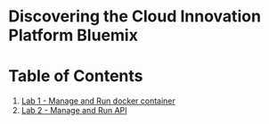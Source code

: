 # Discovering the Cloud Innovation Platform Bluemix

# Table of Contents

1. [Lab 1 - Manage and Run docker container](./labs/Lab%201%20-%20Manage%20and%20Run%20docker%20container)
1. [Lab 2 - Manage and Run API](./labs/Lab%202%20-%20Manage%20and%20Run%20API)
